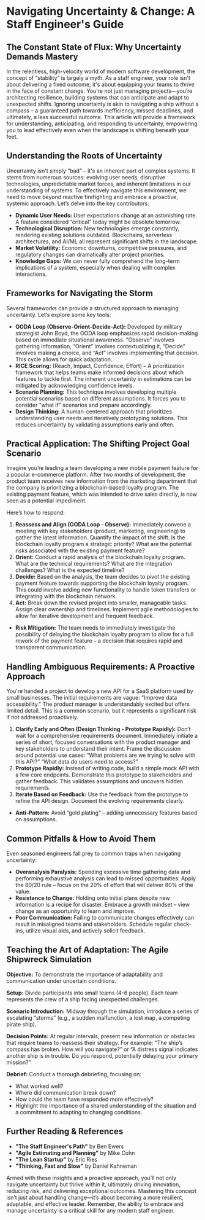 # Navigating Uncertainty & Change: A Staff Engineer's Guide

## The Constant State of Flux: Why Uncertainty Demands Mastery

In the relentless, high-velocity world of modern software development, the concept of “stability” is largely a myth. As a staff engineer, your role isn't about delivering a fixed outcome; it's about equipping your teams to *thrive* in the face of constant change. You're not just managing projects—you’re architecting resilience, building systems that can anticipate and adapt to unexpected shifts. Ignoring uncertainty is akin to navigating a ship without a compass – a guaranteed path towards inefficiency, missed deadlines, and ultimately, a less successful outcome. This article will provide a framework for understanding, anticipating, and responding to uncertainty, empowering you to lead effectively even when the landscape is shifting beneath your feet.

## Understanding the Roots of Uncertainty

Uncertainty isn't simply “bad” – it's an inherent part of complex systems. It stems from numerous sources: evolving user needs, disruptive technologies, unpredictable market forces, and inherent limitations in our understanding of systems. To effectively navigate this environment, we need to move beyond reactive firefighting and embrace a proactive, systemic approach. Let’s delve into the key contributors:

*   **Dynamic User Needs:** User expectations change at an astonishing rate. A feature considered “critical” today might be obsolete tomorrow.
*   **Technological Disruption:** New technologies emerge constantly, rendering existing solutions outdated. Blockchains, serverless architectures, and AI/ML all represent significant shifts in the landscape.
*   **Market Volatility:** Economic downturns, competitive pressures, and regulatory changes can dramatically alter project priorities.
*   **Knowledge Gaps:** We can never fully comprehend the long-term implications of a system, especially when dealing with complex interactions.

## Frameworks for Navigating the Storm

Several frameworks can provide a structured approach to managing uncertainty. Let’s explore some key tools:

*   **OODA Loop (Observe-Orient-Decide-Act):** Developed by military strategist John Boyd, the OODA loop emphasizes rapid decision-making based on immediate situational awareness. “Observe” involves gathering information, “Orient” involves contextualizing it, “Decide” involves making a choice, and “Act” involves implementing that decision. This cycle allows for quick adaptation.
*   **RICE Scoring:** (Reach, Impact, Confidence, Effort) – A prioritization framework that helps teams make informed decisions about which features to tackle first. The inherent uncertainty in estimations can be mitigated by acknowledging confidence levels.
*   **Scenario Planning:** This technique involves developing multiple potential scenarios based on different assumptions. It forces you to consider "what if" scenarios and prepare accordingly.
*   **Design Thinking:** A human-centered approach that prioritizes understanding user needs and iteratively prototyping solutions. This reduces uncertainty by validating assumptions early and often.

## Practical Application: The Shifting Project Goal Scenario

Imagine you’re leading a team developing a new mobile payment feature for a popular e-commerce platform. After two months of development, the product team receives new information from the marketing department that the company is prioritizing a blockchain-based loyalty program. The existing payment feature, which was intended to drive sales directly, is now seen as a potential impediment.

Here’s how to respond:

1.  **Reassess and Align (OODA Loop - Observe):** Immediately convene a meeting with key stakeholders (product, marketing, engineering) to gather the latest information. Quantify the impact of the shift. Is the blockchain loyalty program a strategic priority? What are the potential risks associated with the existing payment feature?
2.  **Orient:** Conduct a rapid analysis of the blockchain loyalty program. What are the technical requirements? What are the integration challenges? What is the expected timeline?
3.  **Decide:** Based on the analysis, the team decides to pivot the existing payment feature towards supporting the blockchain loyalty program. This could involve adding new functionality to handle token transfers or integrating with the blockchain network.
4.  **Act:** Break down the revised project into smaller, manageable tasks. Assign clear ownership and timelines. Implement agile methodologies to allow for iterative development and frequent feedback.

*   **Risk Mitigation:** The team needs to immediately investigate the possibility of delaying the blockchain loyalty program to allow for a full rework of the payment feature – a decision that requires rapid and transparent communication.

## Handling Ambiguous Requirements: A Proactive Approach

You're handed a project to develop a new API for a SaaS platform used by small businesses. The initial requirements are vague: "Improve data accessibility." The product manager is understandably excited but offers limited detail. This is a common scenario, but it represents a significant risk if not addressed proactively.

1.  **Clarify Early and Often (Design Thinking - Prototype Rapidly):** Don’t wait for a comprehensive requirements document. Immediately initiate a series of short, focused conversations with the product manager and key stakeholders to understand their intent. Frame the discussion around potential use cases: “What problems are we trying to solve with this API?” “What data do users need to access?”
2.  **Prototype Rapidly:** Instead of writing code, build a simple mock API with a few core endpoints. Demonstrate this prototype to stakeholders and gather feedback. This validates assumptions and uncovers hidden requirements.
3.  **Iterate Based on Feedback:** Use the feedback from the prototype to refine the API design. Document the evolving requirements clearly.

*   **Anti-Pattern:** Avoid “gold plating” – adding unnecessary features based on assumptions.

## Common Pitfalls & How to Avoid Them

Even seasoned engineers fall prey to common traps when navigating uncertainty:

*   **Overanalysis Paralysis:** Spending excessive time gathering data and performing exhaustive analysis can lead to missed opportunities. Apply the 80/20 rule – focus on the 20% of effort that will deliver 80% of the value.
*   **Resistance to Change:** Holding onto initial plans despite new information is a recipe for disaster. Embrace a growth mindset – view change as an opportunity to learn and improve.
*   **Poor Communication:** Failing to communicate changes effectively can result in misaligned teams and stakeholders. Schedule regular check-ins, utilize visual aids, and actively solicit feedback.

## Teaching the Art of Adaptation: The Agile Shipwreck Simulation

**Objective:** To demonstrate the importance of adaptability and communication under uncertain conditions.

**Setup:** Divide participants into small teams (4-6 people). Each team represents the crew of a ship facing unexpected challenges.

**Scenario Introduction:** Midway through the simulation, introduce a series of escalating “storms” (e.g., a sudden malfunction, a lost map, a competing pirate ship).

**Decision Points:** At regular intervals, present new information or obstacles that require teams to reassess their strategy. For example: “The ship’s compass has broken. How will you navigate?” or “A distress signal indicates another ship is in trouble. Do you respond, potentially delaying your primary mission?”

**Debrief:** Conduct a thorough debriefing, focusing on:

*   What worked well?
*   Where did communication break down?
*   How could the team have responded more effectively?
*   Highlight the importance of a shared understanding of the situation and a commitment to adapting to changing conditions.

## Further Reading & References

*   **"The Staff Engineer's Path"** by Ben Ewers
*   **"Agile Estimating and Planning"** by Mike Cohn
*   **"The Lean Startup"** by Eric Ries
*   **"Thinking, Fast and Slow"** by Daniel Kahneman

Armed with these insights and a proactive approach, you’ll not only navigate uncertainty but thrive within it, ultimately driving innovation, reducing risk, and delivering exceptional outcomes. Mastering this concept isn’t just about handling change—it’s about becoming a more resilient, adaptable, and effective leader. Remember, the ability to embrace and manage uncertainty is a critical skill for any modern staff engineer.